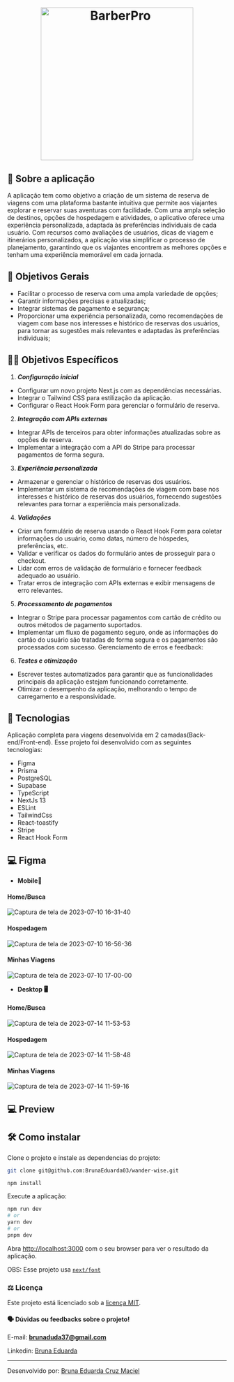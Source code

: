 <div  align="center" >

<h1>
<img alt="BarberPro" src="https://github.com/BrunaEduarda03/Trips/assets/73250271/4d3b648a-68a1-4811-83b5-9e83224136ab" width="350px" align="center" />
</h1> 

</div>

## 💬 Sobre a aplicação

A aplicação tem como objetivo a criação de um sistema de reserva de viagens com uma plataforma bastante intuitiva que permite aos viajantes explorar e reservar suas aventuras com facilidade. Com uma ampla seleção de destinos, opções de hospedagem e atividades, o aplicativo oferece uma experiência personalizada, adaptada às preferências individuais de cada usuário. Com recursos como avaliações de usuários, dicas de viagem e itinerários personalizados, a aplicação visa simplificar o processo de planejamento, garantindo que os viajantes encontrem as melhores opções e tenham uma experiência memorável em cada jornada.

## :memo: Objetivos Gerais
* Facilitar o processo de reserva com uma ampla variedade de opções;
* Garantir informações precisas e atualizadas;
* Integrar sistemas de pagamento e segurança;
* Proporcionar uma experiência personalizada, como recomendações de viagem com base nos interesses e histórico de reservas dos usuários, para tornar as sugestões mais relevantes e adaptadas às preferências individuais;

## :man_technologist: Objetivos Específicos

1. ***Configuração inicial*** 
* Configurar um novo projeto Next.js com as dependências necessárias.
* Integrar o Tailwind CSS para estilização da aplicação.
* Configurar o React Hook Form para gerenciar o formulário de reserva.

2. ***Integração com APIs externas***

* Integrar APIs de terceiros para obter informações atualizadas sobre as opções de reserva.
* Implementar a integração com a API do Stripe para processar pagamentos de forma segura.

3. ***Experiência personalizada***
* Armazenar e gerenciar o histórico de reservas dos usuários.
* Implementar um sistema de recomendações de viagem com base nos interesses e histórico de reservas dos usuários, fornecendo sugestões relevantes para tornar a experiência mais personalizada.

4. ***Validações***

* Criar um formulário de reserva usando o React Hook Form para coletar informações do usuário, como datas, número de hóspedes, preferências, etc.
* Validar e verificar os dados do formulário antes de prosseguir para o checkout.
* Lidar com erros de validação de formulário e fornecer feedback adequado ao usuário.
* Tratar erros de integração com APIs externas e exibir mensagens de erro relevantes.

5. ***Processamento de pagamentos***

* Integrar o Stripe para processar pagamentos com cartão de crédito ou outros métodos de pagamento suportados.
* Implementar um fluxo de pagamento seguro, onde as informações do cartão do usuário são tratadas de forma segura e os pagamentos são processados com sucesso.
Gerenciamento de erros e feedback:

6. ***Testes e otimização***

* Escrever testes automatizados para garantir que as funcionalidades principais da aplicação estejam funcionando corretamente.
* Otimizar o desempenho da aplicação, melhorando o tempo de carregamento e a responsividade.


## 🚀 Tecnologias 
Aplicação completa para viagens desenvolvida em 2 camadas(Back-end/Front-end).
Esse projeto foi desenvolvido com as seguintes tecnologias:

- Figma    
- Prisma
- PostgreSQL
- Supabase
- TypeScript
- NextJs 13
- ESLint
- TailwindCss
- React-toastify
- Stripe
- React Hook Form

## 💻 Figma
* **Mobile:iphone:**
#### Home/Busca 
![Captura de tela de 2023-07-10 16-31-40](https://github.com/BrunaEduarda03/Trips/assets/73250271/29cd64ae-a501-464a-9c8a-723093c64337)

#### Hospedagem
![Captura de tela de 2023-07-10 16-56-36](https://github.com/BrunaEduarda03/Trips/assets/73250271/a246416e-4462-4b6c-8ae1-097c8066599e)

#### Minhas Viagens
![Captura de tela de 2023-07-10 17-00-00](https://github.com/BrunaEduarda03/Trips/assets/73250271/44d47b89-6de5-4410-90a0-deca37e8561b)

* **Desktop 🖥️**
#### Home/Busca 
![Captura de tela de 2023-07-14 11-53-53](https://github.com/BrunaEduarda03/wander-wise/assets/73250271/fac849fb-7cd7-4d1b-b8b1-35bcf8cbe3a8)

#### Hospedagem
![Captura de tela de 2023-07-14 11-58-48](https://github.com/BrunaEduarda03/wander-wise/assets/73250271/36fc6d78-48f5-428f-a198-4add9144f3ab)

#### Minhas Viagens
![Captura de tela de 2023-07-14 11-59-16](https://github.com/BrunaEduarda03/wander-wise/assets/73250271/850dc5ba-0cdd-4526-bc1e-0c55699c6ff3)


## 💻 Preview


## 🛠️ Como instalar

Clone o projeto e instale as dependencias do projeto:

```bash
git clone git@github.com:BrunaEduarda03/wander-wise.git

npm install
```
Execute a aplicação:
```bash
npm run dev
# or
yarn dev
# or
pnpm dev
```

Abra [http://localhost:3000](http://localhost:3000) com o seu browser para ver o resultado da aplicação.


OBS: Esse projeto usa [`next/font`](https://nextjs.org/docs/basic-features/font-optimization) 

### :balance_scale: Licença
Este projeto está licenciado sob a [licença MIT](LICENSE).

#### :speaking_head:  Dúvidas ou feedbacks sobre o projeto!

E-mail: [**brunaduda37@gmail.com**](mailto:brunaduda37@gmail.com)

Linkedin: [Bruna Eduarda](https://www.linkedin.com/in/bruna-eduarda-a06a1b18b/)

---

Desenvolvido por: [Bruna Eduarda Cruz Maciel](https://www.linkedin.com/in/bruna-eduarda-a06a1b18b/)

